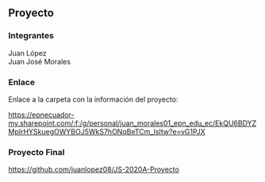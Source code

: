 ## Proyecto

### Integrantes
Juan López  
Juan José Morales

### Enlace
Enlace a la carpeta con la información del proyecto:

https://epnecuador-my.sharepoint.com/:f:/g/personal/juan_morales01_epn_edu_ec/EkQU6BDYZMpIrHYSkuegOWYBOJ5WkS7hONqBeTCm_Isltw?e=vG1PJX

### Proyecto Final
https://github.com/juanlopez08/JS-2020A-Proyecto
